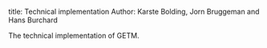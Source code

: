 title: Technical implementation
Author: Karste Bolding, Jorn Bruggeman and Hans Burchard

The technical implementation of GETM.


